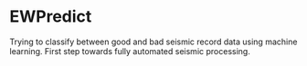 # EWPredict
Trying to classify between good and bad seismic record data using machine learning. First step towards fully automated seismic processing.
